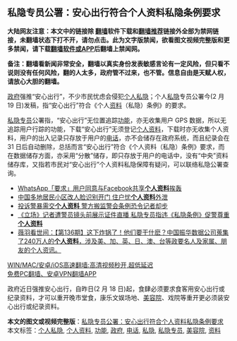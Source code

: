  <h2>私隐专员公署：安心出行符合个人资料私隐条例要求</h2> <p class="notice"><b>大陆网友注意：本文中的链接除 <a href="https://github.com/bannedbook/fanqiang" >翻墙</a>软件下载和<a href="https://github.com/killgcd/justmysocks/blob/master/README.md">翻墙推荐</a>链接外全部为禁网链接，未翻墙状态下打不开，请勿点击。此为文字版禁闻，欲看图文视频完整版和更多禁闻，请下载<a href="https://github.com/bannedbook/fanqiang">翻墙软件或APP</a>后翻墙上禁闻网。</p><p>备注：翻墙看新闻非常安全，翻墙以真实身份发表敏感言论有一定风险，但只看不说则没有任何风险，翻的人太多，政府管不过来，也不管。信息自由是天赋人权，请放心大胆的翻墙。</b></p>  <div class="entry">  <p><a href="https://www.bannedbook.org/bnews/tag/%e6%94%bf%e5%ba%9c/" class="st_tag internal_tag" rel="tag" title="标签 政府 下的日志">政府</a>强推“安心出行”，不少市民忧虑会侵犯<a href="https://www.bannedbook.org/bnews/tag/%E4%B8%AA%E4%BA%BA%E7%A7%81%E9%9A%90/" class="st_tag internal_tag" rel="tag" title="标签 个人私隐 下的日志">个人私隐</a>；个人<a href="https://www.bannedbook.org/bnews/tag/%E7%A7%81%E9%9A%90/" class="st_tag internal_tag" rel="tag" title="标签 私隐 下的日志">私隐</a>专员公署今(2 月19 日)发稿，指“安心出行”符合《个人<a href="https://www.bannedbook.org/bnews/tag/%E8%B5%84%E6%96%99/" class="st_tag internal_tag" rel="tag" title="标签 资料 下的日志">资料</a>（私隐）条例》的要求。</p> <p><a href="https://www.bannedbook.org/bnews/tag/%E7%A7%81%E9%9A%90%E4%B8%93%E5%91%98/" class="st_tag internal_tag" rel="tag" title="标签 私隐专员 下的日志">私隐专员</a>公署指，“安心出行”无位置追踪<a href="https://www.bannedbook.org/bnews/tag/%E5%8A%9F%E8%83%BD/" class="st_tag internal_tag" rel="tag" title="标签 功能 下的日志">功能</a>，亦无收集用户 GPS 数据，所以无追踪用户行踪的功能，下载“安心出行”无须登记<a href="https://www.bannedbook.org/bnews/tag/%E4%B8%AA%E4%BA%BA%E8%B5%84%E6%96%99/" class="st_tag internal_tag" rel="tag" title="标签 个人资料 下的日志">个人资料</a>，下载时亦无收集个人资料，用户的出入记录只存放于用户的<a href="https://www.bannedbook.org/bnews/tag/%e7%94%b5%e8%af%9d/" class="st_tag internal_tag" rel="tag" title="标签 电话 下的日志">电话</a>，亦不会储存在政府系统，而且纪录会在 31 日后自动删除，总括而言“安心出行”符合《个人资料（私隐）条例》要求，而在数据储存方面，亦采用“分散”储存，即只存放于用户的电话中，没有“中央”资料储存库，又指若市民对“安心出行”个人资料私隐保障有疑问，可以联络私隐公署查询。</p>  <ul class='op-related-articles' title='相关阅读'> <li><a href='https://www.bannedbook.org/bnews/baitai/20210109/1464339.html' target='_blank'>WhatsApp「要求」用户同意与Facebook共享<b>个人资料</b>挨轰</a></li> <li><a href='https://www.bannedbook.org/bnews/comments/20201229/1457303.html' target='_blank'>中国多地居民小区改人脸识别开门 住户忧<b>个人资料</b>外泄</a></li> <li><a href='https://www.bannedbook.org/bnews/headline/20201229/1457254.html' target='_blank'>投诉警暴需交<b>个人资料</b> 警方搬监警会条例恐令记者却步</a></li> <li><a href='https://www.bannedbook.org/bnews/headline/20201222/1452887.html' target='_blank'>《立场》记者遭警员镜头前展示证件直播 私隐专员指违《私隐条例》促警尊重<b>个人资料</b></a></li> <li><a href='https://www.bannedbook.org/bnews/cbnews/20200917/1397957.html' target='_blank'>薇羽看世间：【第136期】这下炸锅了！他们要干什麽？中国振华数据公司蒐集了240万人的<b>个人资料</b>，涉及美、加、英、日、澳、台等政要名人及家属、朋友的个人资讯。</a></li> </ul> <p class="texttj"> <a href="https://github.com/bannedbook/fanqiang/wiki/V2ray%E6%9C%BA%E5%9C%BA" target="_blank">WIN/MAC/安卓/iOS高速翻墙:高清视频秒开,超低延迟</a><br/> <a href="https://github.com/bannedbook/fanqiang/wiki/%E7%A6%81%E9%97%BB%E7%BD%91%E5%AE%89%E5%8D%93%E7%BF%BB%E5%A2%99%E6%96%B0%E9%97%BBAPP" target="_blank">免费PC翻墙、安卓VPN翻墙APP</a></p><p>政府近日强推安心出行，自昨日(2 月 18 日)起，食肆必须要求食客用安心出行或纪录资料，才可以重开晚市堂食，康乐文娱场地、<a href="https://www.bannedbook.org/bnews/tag/%E7%BE%8E%E5%AE%B9%E9%99%A2/" class="st_tag internal_tag" rel="tag" title="标签 美容院 下的日志">美容院</a>、戏院等重开更必须装安心出行或纪录资料。</p><a name='sharetosocial'></a>       <div><b>本文的图文或视频完整版</b>：<a href='https://www.bannedbook.org/bnews/comments/20210220/1490323.html'>私隐专员公署：安心出行符合个人资料私隐条例要求</a></div>  </div><!--END ENTRY--> <div class="postfooter"> <div>本文标签：<a href="https://www.bannedbook.org/bnews/tag/%E4%B8%AA%E4%BA%BA%E7%A7%81%E9%9A%90/" rel="tag">个人私隐</a>, <a href="https://www.bannedbook.org/bnews/tag/%E4%B8%AA%E4%BA%BA%E8%B5%84%E6%96%99/" rel="tag">个人资料</a>, <a href="https://www.bannedbook.org/bnews/tag/%E5%8A%9F%E8%83%BD/" rel="tag">功能</a>, <a href="https://www.bannedbook.org/bnews/tag/%e6%94%bf%e5%ba%9c/" rel="tag">政府</a>, <a href="https://www.bannedbook.org/bnews/tag/%e7%94%b5%e8%af%9d/" rel="tag">电话</a>, <a href="https://www.bannedbook.org/bnews/tag/%E7%A7%81%E9%9A%90/" rel="tag">私隐</a>, <a href="https://www.bannedbook.org/bnews/tag/%E7%A7%81%E9%9A%90%E4%B8%93%E5%91%98/" rel="tag">私隐专员</a>, <a href="https://www.bannedbook.org/bnews/tag/%E7%BE%8E%E5%AE%B9%E9%99%A2/" rel="tag">美容院</a>, <a href="https://www.bannedbook.org/bnews/tag/%E8%B5%84%E6%96%99/" rel="tag">资料</a></div>  </div><!--END POSTFOOTER--> 
